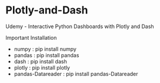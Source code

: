 # Plotly-and-Dash
 Udemy - Interactive Python Dashboards with Plotly and Dash
 
 Important Installation 
 
 - numpy  : pip install numpy
 - pandas : pip install pandas
 - dash   : pip install dash
 - plotly : pip install plotly
 - pandas-Datareader : pip install pandas-Datareader
 
 
